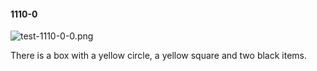 #### 1110-0
![test-1110-0-0.png](https://github.com/lil-lab/nlvr/raw/master/nlvr/test/images/2/test-1110-0-0.png "test-1110-0-0.png")

There is a box with a yellow circle, a yellow square and two black items.